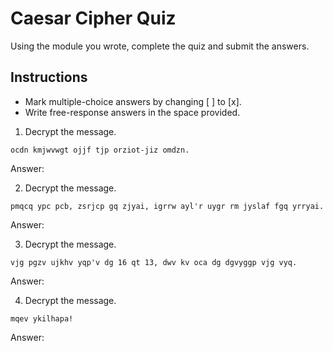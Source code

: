 # Caesar Cipher Quiz
Using the module you wrote, complete the quiz and submit the answers.

## Instructions
- Mark multiple-choice answers by changing [ ] to [x].
- Write free-response answers in the space provided.

1. Decrypt the message.
```
ocdn kmjwvwgt ojjf tjp orziot-jiz omdzn.
```
Answer:

2. Decrypt the message.
```
pmqcq ypc pcb, zsrjcp gq zjyai, igrrw ayl'r uygr rm jyslaf fgq yrryai.
```
Answer:

3. Decrypt the message.
```
vjg pgzv ujkhv yqp'v dg 16 qt 13, dwv kv oca dg dgvyggp vjg vyq.
```
Answer: 

4. Decrypt the message.
```
mqev ykilhapa!
```
Answer:
